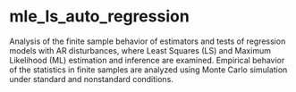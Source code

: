 # mle_ls_auto_regression
Analysis of the finite sample behavior of estimators and tests of regression models with AR disturbances, where Least Squares (LS) and Maximum Likelihood (ML) estimation and inference are examined. Empirical behavior of the statistics in finite samples are analyzed using Monte Carlo simulation under standard and nonstandard conditions.
